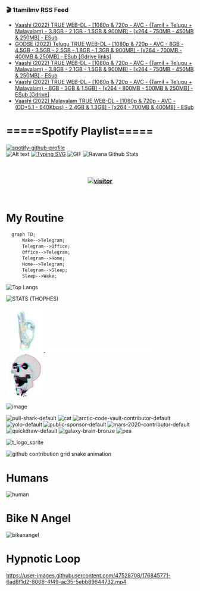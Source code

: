 ### 🎬 1tamilmv RSS Feed

<!-- BLOG-POST-LIST:START -->
- [Vaashi &lpar;2022&rpar; TRUE WEB-DL - [1080p &amp; 720p - AVC - &lpar;Tamil + Telugu + Malayalam&rpar; - 3.8GB - 2.1GB - 1.5GB &amp; 900MB] - [x264 - 750MB - 450MB &amp; 250MB] - ESub](https://www.1tamilmv.click/index.php?/forums/topic/165724-vaashi-2022-true-web-dl-1080p-720p-avc-tamil-telugu-malayalam-38gb-21gb-15gb-900mb-x264-750mb-450mb-250mb-esub/&do=findComment&comment=331060)
- [GODSE &lpar;2022&rpar; Telugu TRUE WEB-DL - [1080p &amp; 720p - AVC - 8GB - 4.5GB - 3.5GB - 2.5GB - 1.8GB - 1.3GB &amp; 900MB] - [x264 - 700MB - 400MB &amp; 250MB] - ESub [Gdrive links]](https://www.1tamilmv.click/index.php?/forums/topic/165729-godse-2022-telugu-true-web-dl-1080p-720p-avc-8gb-45gb-35gb-25gb-18gb-13gb-900mb-x264-700mb-400mb-250mb-esub-gdrive-links/&do=findComment&comment=331059)
- [Vaashi &lpar;2022&rpar; TRUE WEB-DL - [1080p &amp; 720p - AVC - &lpar;Tamil + Telugu + Malayalam&rpar; - 3.8GB - 2.1GB - 1.5GB &amp; 900MB] - [x264 - 750MB - 450MB &amp; 250MB] - ESub](https://www.1tamilmv.click/index.php?/forums/topic/165724-vaashi-2022-true-web-dl-1080p-720p-avc-tamil-telugu-malayalam-38gb-21gb-15gb-900mb-x264-750mb-450mb-250mb-esub/&do=findComment&comment=331058)
- [Vaashi &lpar;2022&rpar; TRUE WEB-DL - [1080p &amp; 720p - AVC - &lpar;Tamil + Telugu + Malayalam&rpar; - 6GB - 3GB &amp; 1.5GB] - [x264 - 800MB - 500MB &amp; 250MB] - ESub [Gdrive]](https://www.1tamilmv.click/index.php?/forums/topic/165727-vaashi-2022-true-web-dl-1080p-720p-avc-tamil-telugu-malayalam-6gb-3gb-15gb-x264-800mb-500mb-250mb-esub-gdrive/&do=findComment&comment=331056)
- [Vaashi &lpar;2022&rpar; Malayalam TRUE WEB-DL - [1080p &amp; 720p - AVC - &lpar;DD+5.1 - 640Kbps&rpar; - 2.4GB &amp; 1.3GB] - [x264 - 700MB &amp; 400MB] - ESub](https://www.1tamilmv.click/index.php?/forums/topic/165726-vaashi-2022-malayalam-true-web-dl-1080p-720p-avc-dd51-640kbps-24gb-13gb-x264-700mb-400mb-esub/&do=findComment&comment=331055)
<!-- BLOG-POST-LIST:END -->

# =====Spotify Playlist=====
[![spotify-github-profile](https://spotify-github-profile.vercel.app/api/view?uid=31rfzgmuvvewegdlxvlev4ynz4vu&cover_image=true&theme=default&bar_color=53b14f&bar_color_cover=true)](https://ravana69.github.io/rss)
</br>
![Alt text](https://spotify-recently-played-readme.vercel.app/api?user=31rfzgmuvvewegdlxvlev4ynz4vu)
[![Typing SVG](https://readme-typing-svg.herokuapp.com?color=%2336BCF7&center=true&vCenter=true&multiline=true&height=81&lines=I+AM+RAVANA;CONTACT+ME+ON+TELEGRAM%3A+%40R4V4N4)](https://git.io/typing-svg)
<img align="centre" height="400px" width="490px" alt="GIF" src="https://github.com/ravana69/ravana69/blob/master/rvm.gif" />
![Ravana Github Stats](https://github-readme-stats.vercel.app/api?username=ravana69&&show_icons=true&theme=radical)

<br />
<h3 align="center"> <a href="https://t.me/r4v4n4"><img src="https://profile-counter.glitch.me/ravana69/count.svg" alt="visitor" width="600"></a> </h3>
</br>

<H1>My Routine</H1>

```mermaid
  graph TD;
      Wake-->Telegram;
      Telegram-->Office;
      Office-->Telegram;
      Telegram-->Home;
      Home-->Telegram;
      Telegram-->Sleep;
      Sleep-->Wake;
```
![Top Langs](https://github-readme-stats.vercel.app/api/top-langs/?username=ravana69&&show_icons=true&theme=radical)

![STATS (THOPHES)](https://github-profile-trophy.vercel.app/?username=ravana69&theme=gruvbox&margin-w=10&margin-h=15&column=8)
<br />
<p align="left">
    <a href="#">
        <img width="20%" src="./assets/images/hand.gif" alt="" />
    </a>
    <a href="#">
        <img width="59%" src="./assets/images/spacer.png" alt="" >
    </a>
    <a href="#">
        <img width="20%" src="./assets/images/skull.gif" alt="" />
    </a>
</p>


![image](https://user-images.githubusercontent.com/47528708/175298537-0623dc00-7b1a-4ec1-b5b1-71768763a234.png)

<img width="148" alt="pull-shark-default" src="https://user-images.githubusercontent.com/47528708/176419715-70981865-4dc6-489a-8a1a-06842db67b15.gif"> <img width="148" alt="cat" src="https://user-images.githubusercontent.com/47528708/179149594-60701d0e-e626-415f-9958-80736351eadd.gif"> <img width="148" alt="arctic-code-vault-contributor-default" src="https://user-images.githubusercontent.com/47528708/175267501-e1fbbb8f-c2b2-4882-b865-2ac4debef26c.png"> <img width="148" alt="yolo-default" src="https://user-images.githubusercontent.com/47528708/175267654-281a1880-1129-4b7b-bf2f-de5dd2bc5afa.png"> <img width="148" alt="public-sponsor-default" src="https://user-images.githubusercontent.com/47528708/175268448-2e78cc75-fb25-4d76-bd22-7df520446b45.png"> <img width="148" alt="mars-2020-contributor-default" src="https://user-images.githubusercontent.com/47528708/175268475-de6d987a-3be9-4353-86a5-23b422559355.png"> <img width="148" alt="quickdraw-default" src="https://user-images.githubusercontent.com/47528708/179148665-33e7c2c8-5d95-413e-8b25-6862820a5fe7.png"> <img width="148" alt="galaxy-brain-bronze" src="https://user-images.githubusercontent.com/47528708/176419717-e2fdca8b-0fdc-47dd-9511-a7ff52178a33.gif"> <img width="148" alt="pea" src="https://user-images.githubusercontent.com/47528708/179149608-800ce6e1-7d24-4bfe-8e84-5628e6d5497d.gif">

![t_logo_sprite](https://user-images.githubusercontent.com/47528708/175293007-21ff1792-1fca-4be3-bcae-12fdc3aa414f.svg)

![github contribution grid snake animation](https://raw.githubusercontent.com/ravana69/ravana69/output/github-contribution-grid-snake-dark.svg#gh-dark-mode-only)

# Humans
<img width="170" alt="human" src="https://user-images.githubusercontent.com/47528708/176413829-c142d478-1c96-4c3c-a2a4-2dd35374c335.gif">

# Bike N Angel
<img width="170" alt="bikenangel" src="https://user-images.githubusercontent.com/47528708/176616968-3a44f91e-8016-477c-9bb5-c4689a1adbee.gif">

# Hypnotic Loop

https://user-images.githubusercontent.com/47528708/176845771-6ad8f1d2-8008-4f49-ac35-5ebb89644732.mp4

